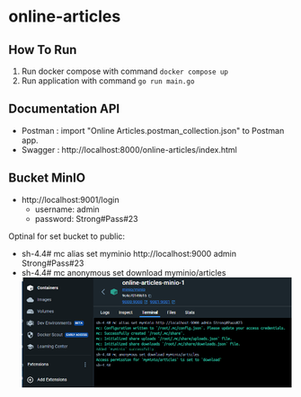 # online-articles

## How To Run

1. Run docker compose with command `docker compose up`
2. Run application with command `go run main.go`

## Documentation API
- Postman : import "Online Articles.postman_collection.json" to Postman app.
- Swagger : http://localhost:8000/online-articles/index.html

## Bucket MinIO
- http://localhost:9001/login
    - username: admin
    - password: Strong#Pass#23

Optinal for set bucket to public:
- sh-4.4# mc alias set myminio http://localhost:9000 admin Strong#Pass#23
- sh-4.4# mc anonymous set download myminio/articles
![Alt text](/img/1.png)